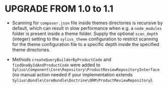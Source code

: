 # UPGRADE FROM 1.0 to 1.1

* Scanning for `composer.json` file inside themes directories is recursive by default, which can result in slow performance
  when e.g. a `node_modules` folder is present inside a theme folder. Supply the optional `scan_depth` (integer) setting
  to the `sylius_theme` configuration to restrict scanning for the theme configuration file to a specific depth inside
  the specified theme directories.
  
* Methods `createQueryBuilderByProductCode` and `findOneByIdAndProductCode` were added to
  `Sylius\Component\Core\Repository\ProductReviewRepositoryInterface` (no manual action needed if your implementation
  extends `Sylius\Bundle\CoreBundle\Doctrine\ORM\ProductReviewRepository`).
